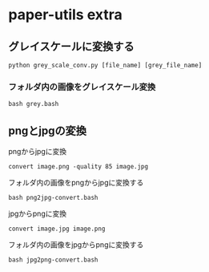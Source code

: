 # paper-utils extra

## グレイスケールに変換する

```
python grey_scale_conv.py [file_name] [grey_file_name]
```

### フォルダ内の画像をグレイスケール変換

```
bash grey.bash
```

## pngとjpgの変換

pngからjpgに変換
```
convert image.png -quality 85 image.jpg
```

フォルダ内の画像をpngからjpgに変換する
```
bash png2jpg-convert.bash
```

jpgからpngに変換
```
convert image.jpg image.png
```

フォルダ内の画像をjpgからpngに変換する
```
bash jpg2png-convert.bash
```

